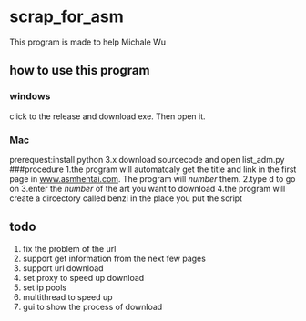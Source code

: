 # scrap_for_asm
This program is made to help Michale Wu
## how to use this program
### windows
click to the release and download exe. Then open it.
### Mac
prerequest:install python 3.x
download sourcecode and open list_adm.py
###procedure
1.the program will automatcaly get the title and link in the first page in www.asmhentai.com. The program will *number* them.
2.type d to go on
3.enter the *number* of the art you want to download
4.the program will create a dircectory called benzi in the place you put the script
## todo
1. fix the problem of the url 
2. support get information from the next few pages
3. support url download
4. set proxy to speed up download
5. set ip pools
6. multithread to speed up
7. gui to show the process of download
